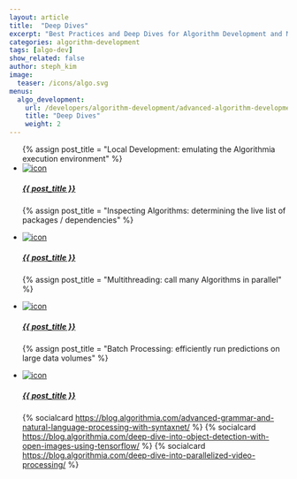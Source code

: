 ```yaml
---
layout: article
title:  "Deep Dives"
excerpt: "Best Practices and Deep Dives for Algorithm Development and Model Deployment"
categories: algorithm-development
tags: [algo-dev]
show_related: false
author: steph_kim
image:
  teaser: /icons/algo.svg
menus:
  algo_development:
    url: /developers/algorithm-development/advanced-algorithm-development
    title: "Deep Dives"
    weight: 2
---
```


<ul class="syn-card-list">
  {% assign post_title = "Local Development: emulating the Algorithmia execution environment" %}
  <li>
    <div class="syn-card full-height no-padding actionable">
      <a href="{{site.baseurl}}/algorithm-development/advanced-algorithm-development/local-development" class="syn-link-no-decoration" title="{{ post_title }}">
        <img src="{{site.cdnurl}}{{site.baseurl}}/images/post_images/local_development/local_development.png" alt="icon" class="syn-card-banner-image syn-mb-24 syn-image-contained">
        <h5 class="syn-mb-8 syn-mh-16">{{ post_title }}</h5>
      </a>
    </div>
  </li>

  {% assign post_title = "Inspecting Algorithms: determining the live list of packages / dependencies" %}
  <li>
    <div class="syn-card full-height no-padding actionable">
      <a href="{{site.baseurl}}/algorithm-development/advanced-algorithm-development/list-packages" class="syn-link-no-decoration" title="{{ post_title }}">
        <img src="{{site.cdnurl}}{{site.baseurl}}/images/post_images/list_packages/dependencies.png" alt="icon" class="syn-card-banner-image syn-mb-24 syn-image-contained">
        <h5 class="syn-mb-8 syn-mh-16">{{ post_title }}</h5>
      </a>
    </div>
  </li>

  {% assign post_title = "Multithreading: call many Algorithms in parallel" %}
  <li>
    <div class="syn-card full-height no-padding actionable">
      <a href="{{site.baseurl}}/algorithm-development/advanced-algorithm-development/multithreading" class="syn-link-no-decoration" title="{{ post_title }}">
        <img src="{{site.cdnurl}}{{site.baseurl}}/images/post_images/multithreading/multithreading.png" alt="icon" class="syn-card-banner-image syn-mb-24 syn-image-contained">
        <h5 class="syn-mb-8 syn-mh-16">{{ post_title }}</h5>
      </a>
    </div>
  </li>

  {% assign post_title = "Batch Processing: efficiently run predictions on large data volumes" %}
  <li>
    <div class="syn-card full-height no-padding actionable">
      <a href="{{site.baseurl}}/algorithm-development/advanced-algorithm-development/batch-processing" class="syn-link-no-decoration" title="{{ post_title }}">
        <img src="{{site.cdnurl}}{{site.baseurl}}/images/post_images/batch-processing/batch_processing.png" alt="icon" class="syn-card-banner-image syn-mb-24 syn-image-contained">
        <h5 class="syn-mb-8 syn-mh-16">{{ post_title }}</h5>
      </a>
    </div>
  </li>

  {% socialcard https://blog.algorithmia.com/advanced-grammar-and-natural-language-processing-with-syntaxnet/ %}
  {% socialcard https://blog.algorithmia.com/deep-dive-into-object-detection-with-open-images-using-tensorflow/ %}
  {% socialcard https://blog.algorithmia.com/deep-dive-into-parallelized-video-processing/ %}
</ul>
